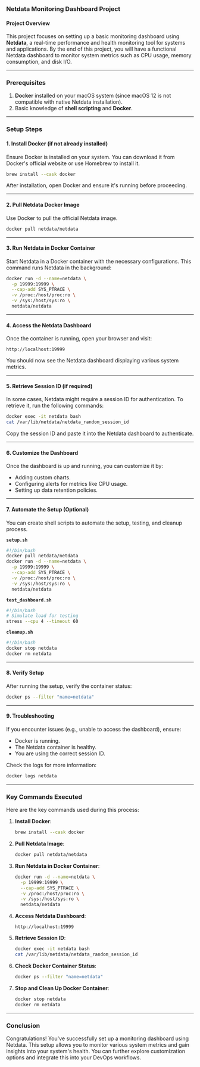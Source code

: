 ### Netdata Monitoring Dashboard Project

#### Project Overview
This project focuses on setting up a basic monitoring dashboard using **Netdata**, a real-time performance and health monitoring tool for systems and applications. By the end of this project, you will have a functional Netdata dashboard to monitor system metrics such as CPU usage, memory consumption, and disk I/O.

---

### Prerequisites
1. **Docker** installed on your macOS system (since macOS 12 is not compatible with native Netdata installation).
2. Basic knowledge of **shell scripting** and **Docker**.

---

### Setup Steps

#### 1. Install Docker (if not already installed)
Ensure Docker is installed on your system. You can download it from Docker's official website or use Homebrew to install it.

```bash
brew install --cask docker
```
After installation, open Docker and ensure it's running before proceeding.

---

#### 2. Pull Netdata Docker Image
Use Docker to pull the official Netdata image.

```bash
docker pull netdata/netdata
```

---

#### 3. Run Netdata in Docker Container
Start Netdata in a Docker container with the necessary configurations. This command runs Netdata in the background:

```bash
docker run -d --name=netdata \
  -p 19999:19999 \
  --cap-add SYS_PTRACE \
  -v /proc:/host/proc:ro \
  -v /sys:/host/sys:ro \
  netdata/netdata
```

---

#### 4. Access the Netdata Dashboard
Once the container is running, open your browser and visit:

```
http://localhost:19999
```
You should now see the Netdata dashboard displaying various system metrics.

---

#### 5. Retrieve Session ID (if required)
In some cases, Netdata might require a session ID for authentication. To retrieve it, run the following commands:

```bash
docker exec -it netdata bash
cat /var/lib/netdata/netdata_random_session_id
```
Copy the session ID and paste it into the Netdata dashboard to authenticate.

---

#### 6. Customize the Dashboard
Once the dashboard is up and running, you can customize it by:
- Adding custom charts.
- Configuring alerts for metrics like CPU usage.
- Setting up data retention policies.

---

#### 7. Automate the Setup (Optional)
You can create shell scripts to automate the setup, testing, and cleanup process.

**`setup.sh`**
```bash
#!/bin/bash
docker pull netdata/netdata
docker run -d --name=netdata \
  -p 19999:19999 \
  --cap-add SYS_PTRACE \
  -v /proc:/host/proc:ro \
  -v /sys:/host/sys:ro \
  netdata/netdata
```

**`test_dashboard.sh`**
```bash
#!/bin/bash
# Simulate load for testing
stress --cpu 4 --timeout 60
```

**`cleanup.sh`**
```bash
#!/bin/bash
docker stop netdata
docker rm netdata
```

---

#### 8. Verify Setup
After running the setup, verify the container status:

```bash
docker ps --filter "name=netdata"
```

---

#### 9. Troubleshooting
If you encounter issues (e.g., unable to access the dashboard), ensure:
- Docker is running.
- The Netdata container is healthy.
- You are using the correct session ID.

Check the logs for more information:

```bash
docker logs netdata
```

---

### Key Commands Executed
Here are the key commands used during this process:

1. **Install Docker**:
   ```bash
   brew install --cask docker
   ```

2. **Pull Netdata Image**:
   ```bash
   docker pull netdata/netdata
   ```

3. **Run Netdata in Docker Container**:
   ```bash
   docker run -d --name=netdata \
     -p 19999:19999 \
     --cap-add SYS_PTRACE \
     -v /proc:/host/proc:ro \
     -v /sys:/host/sys:ro \
     netdata/netdata
   ```

4. **Access Netdata Dashboard**:
   ```
   http://localhost:19999
   ```

5. **Retrieve Session ID**:
   ```bash
   docker exec -it netdata bash
   cat /var/lib/netdata/netdata_random_session_id
   ```

6. **Check Docker Container Status**:
   ```bash
   docker ps --filter "name=netdata"
   ```

7. **Stop and Clean Up Docker Container**:
   ```bash
   docker stop netdata
   docker rm netdata
   ```

---

### Conclusion
Congratulations! You've successfully set up a monitoring dashboard using Netdata. This setup allows you to monitor various system metrics and gain insights into your system's health. You can further explore customization options and integrate this into your DevOps workflows.
